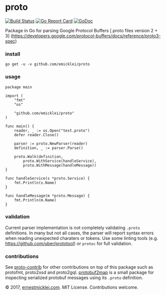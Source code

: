 # proto

[![Build Status](https://travis-ci.org/emicklei/proto.png)](https://travis-ci.org/emicklei/proto)
[![Go Report Card](https://goreportcard.com/badge/github.com/emicklei/proto)](https://goreportcard.com/report/github.com/emicklei/proto)
[![GoDoc](https://godoc.org/github.com/emicklei/proto?status.svg)](https://godoc.org/github.com/emicklei/proto)

Package in Go for parsing Google Protocol Buffers [.proto files version 2 + 3] (https://developers.google.com/protocol-buffers/docs/reference/proto3-spec)

### install

    go get -u -v github.com/emicklei/proto

### usage

	package main

	import (
		"fmt"
		"os"

		"github.com/emicklei/proto"
	)

	func main() {
		reader, _ := os.Open("test.proto")
		defer reader.Close()

		parser := proto.NewParser(reader)
		definition, _ := parser.Parse()

		proto.Walk(definition,
			proto.WithService(handleService),
			proto.WithMessage(handleMessage))
	}

	func handleService(s *proto.Service) {
		fmt.Println(s.Name)
	}

	func handleMessage(m *proto.Message) {
		fmt.Println(m.Name)
	}

### validation

Current parser implementation is not completely validating `.proto` definitions.
In many but not all cases, the parser will report syntax errors when reading unexpected charaters or tokens.
Use some linting tools (e.g. https://github.com/uber/prototool) or `protoc` for full validation.

### contributions

See [proto-contrib](https://github.com/emicklei/proto-contrib) for other contributions on top of this package such as protofmt, proto2xsd and proto2gql.
[protobuf2map](https://github.com/emicklei/protobuf2map) is a small package for inspecting serialized protobuf messages using its `.proto` definition.

© 2017, [ernestmicklei.com](http://ernestmicklei.com).  MIT License. Contributions welcome.